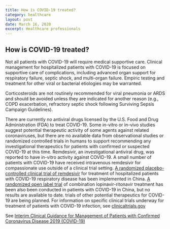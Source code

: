 ```yaml
---
title: How is COVID-19 treated?
category: healthcare
layout: post
date: March 16, 2020
excerpt: Healthcare professionals
---
```


## How is COVID-19 treated? ##

Not all patients with COVID-19 will require medical supportive care. Clinical management for hospitalized patients with COVID-19 is focused on supportive care of complications, including advanced organ support for respiratory failure, septic shock, and multi-organ failure. Empiric testing and treatment for other viral or bacterial etiologies may be warranted.

Corticosteroids are not routinely recommended for viral pneumonia or ARDS and should be avoided unless they are indicated for another reason (e.g., COPD exacerbation, refractory septic shock following Surviving Sepsis Campaign Guidelines).

There are currently no antiviral drugs licensed by the U.S. Food and Drug Administration (FDA) to treat COVID-19. Some in-vitro or in-vivo studies suggest potential therapeutic activity of some agents against related coronaviruses, but there are no available data from observational studies or randomized controlled trials in humans to support recommending any investigational therapeutics for patients with confirmed or suspected COVID-19 at this time. Remdesivir, an investigational antiviral drug, was reported to have in-vitro activity against COVID-19. A small number of patients with COVID-19 have received intravenous remdesivir for compassionate use outside of a clinical trial setting. <a href="https://clinicaltrials.gov/ct2/show/NCT04257656?cond=remdesivir&draw=2&rank=1">A randomized placebo-controlled clinical trial of remdesivir</a> for treatment of hospitalized patients with COVID-19 respiratory disease has been implemented in China.  <a href="https://clinicaltrials.gov/ct2/show/NCT04252885?cond=coronavirus&draw=2&rank=4">A randomized open label trial</a> of combination lopinavir-ritonavir treatment has been also been conducted in patients with COVID-19 in China, but no results are available to date. trials of other potential therapeutics for COVID-19 are being planned. For information on specific clinical trials underway for treatment of patients with COVID-19 infection, see <a href="https://clinicaltrials.gov/">clinicaltrials.gov</a> 

See <a href="https://www.cdc.gov/coronavirus/2019-ncov/hcp/clinical-guidance-management-patients.html">Interim Clinical Guidance for Management of Patients with Confirmed Coronavirus Disease 2019 (COVID-19)</a>
